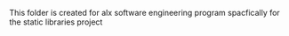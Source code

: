 This folder is created for alx software engineering program spacfically for the static libraries project 